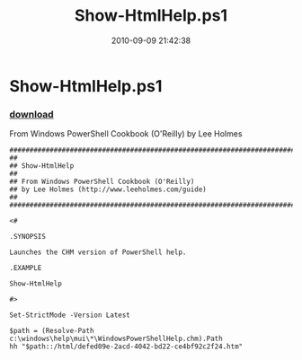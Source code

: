 ﻿---
pid:            2224
parent:         0
children:       
poster:         Lee Holmes
title:          Show-HtmlHelp.ps1
date:           2010-09-09 21:42:38
description:    From Windows PowerShell Cookbook (O'Reilly) by Lee Holmes
format:         posh
---

# Show-HtmlHelp.ps1

### [download](2224.ps1)  

From Windows PowerShell Cookbook (O'Reilly) by Lee Holmes

```posh
##############################################################################
##
## Show-HtmlHelp
##
## From Windows PowerShell Cookbook (O'Reilly)
## by Lee Holmes (http://www.leeholmes.com/guide)
##
##############################################################################

<#

.SYNOPSIS

Launches the CHM version of PowerShell help.

.EXAMPLE

Show-HtmlHelp

#>

Set-StrictMode -Version Latest

$path = (Resolve-Path c:\windows\help\mui\*\WindowsPowerShellHelp.chm).Path
hh "$path::/html/defed09e-2acd-4042-bd22-ce4bf92c2f24.htm"
```
